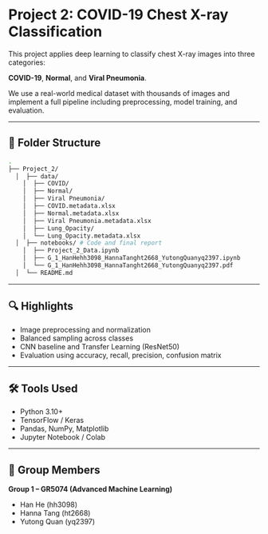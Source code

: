 # Project 2: COVID-19 Chest X-ray Classification

This project applies deep learning to classify chest X-ray images into three categories: 

**COVID-19**, **Normal**, and **Viral Pneumonia**.

We use a real-world medical dataset with thousands of images and implement a full pipeline including preprocessing, model training, and evaluation.

---

## 📁 Folder Structure

```bash
.
├── Project_2/ 
  │  ├── data/
    │  ├── COVID/
    │  ├── Normal/
    │  ├── Viral Pneumonia/
    │  ├── COVID.metadata.xlsx
    │  ├── Normal.metadata.xlsx
    │  ├── Viral Pneumonia.metadata.xlsx
    │  ├── Lung_Opacity/
    │  └── Lung_Opacity.metadata.xlsx
  │  ├── notebooks/ # Code and final report
    │  ├── Project_2_Data.ipynb
    │  ├── G_1_HanHehh3098_HannaTanght2668_YutongQuanyq2397.ipynb
    │  └── G_1_HanHehh3098_HannaTanght2668_YutongQuanyq2397.pdf
  │  └── README.md
```

---

## 🔍 Highlights

- Image preprocessing and normalization
- Balanced sampling across classes
- CNN baseline and Transfer Learning (ResNet50)
- Evaluation using accuracy, recall, precision, confusion matrix

---

## 🛠️ Tools Used

- Python 3.10+
- TensorFlow / Keras
- Pandas, NumPy, Matplotlib
- Jupyter Notebook / Colab

---

## 👥 Group Members

**Group 1 – GR5074 (Advanced Machine Learning)**  
- Han He (hh3098)  
- Hanna Tang (ht2668)  
- Yutong Quan (yq2397)



